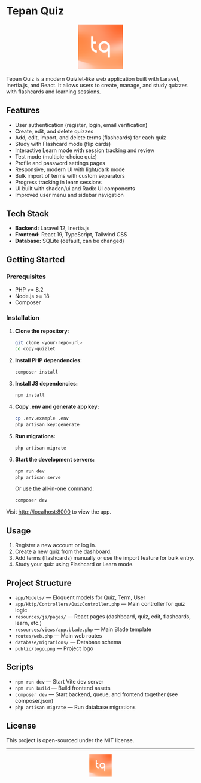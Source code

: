 # Tepan Quiz

<p align="center">
  <img src="public/logo.png" alt="Tepan Quiz Logo" width="120" />
</p>

Tepan Quiz is a modern Quizlet-like web application built with Laravel, Inertia.js, and React. It allows users to create, manage, and study quizzes with flashcards and learning sessions.

## Features

- User authentication (register, login, email verification)
- Create, edit, and delete quizzes
- Add, edit, import, and delete terms (flashcards) for each quiz
- Study with Flashcard mode (flip cards)
- Interactive Learn mode with session tracking and review
- Test mode (multiple-choice quiz)
- Profile and password settings pages
- Responsive, modern UI with light/dark mode
- Bulk import of terms with custom separators
- Progress tracking in learn sessions
- UI built with shadcn/ui and Radix UI components
- Improved user menu and sidebar navigation

## Tech Stack

- **Backend:** Laravel 12, Inertia.js
- **Frontend:** React 19, TypeScript, Tailwind CSS
- **Database:** SQLite (default, can be changed)

## Getting Started

### Prerequisites

- PHP >= 8.2
- Node.js >= 18
- Composer

### Installation

1. **Clone the repository:**
    ```sh
    git clone <your-repo-url>
    cd copy-quizlet
    ```
2. **Install PHP dependencies:**
    ```sh
    composer install
    ```
3. **Install JS dependencies:**
    ```sh
    npm install
    ```
4. **Copy .env and generate app key:**
    ```sh
    cp .env.example .env
    php artisan key:generate
    ```
5. **Run migrations:**
    ```sh
    php artisan migrate
    ```
6. **Start the development servers:**
    ```sh
    npm run dev
    php artisan serve
    ```
    Or use the all-in-one command:
    ```sh
    composer dev
    ```

Visit [http://localhost:8000](http://localhost:8000) to view the app.

## Usage

1. Register a new account or log in.
2. Create a new quiz from the dashboard.
3. Add terms (flashcards) manually or use the import feature for bulk entry.
4. Study your quiz using Flashcard or Learn mode.

## Project Structure

- `app/Models/` — Eloquent models for Quiz, Term, User
- `app/Http/Controllers/QuizController.php` — Main controller for quiz logic
- `resources/js/pages/` — React pages (dashboard, quiz, edit, flashcards, learn, etc.)
- `resources/views/app.blade.php` — Main Blade template
- `routes/web.php` — Main web routes
- `database/migrations/` — Database schema
- `public/logo.png` — Project logo

## Scripts

- `npm run dev` — Start Vite dev server
- `npm run build` — Build frontend assets
- `composer dev` — Start backend, queue, and frontend together (see composer.json)
- `php artisan migrate` — Run database migrations

## License

This project is open-sourced under the MIT license.

---

<p align="center">
  <img src="public/logo.png" alt="Tepan Quiz Logo" width="60" />
</p>
